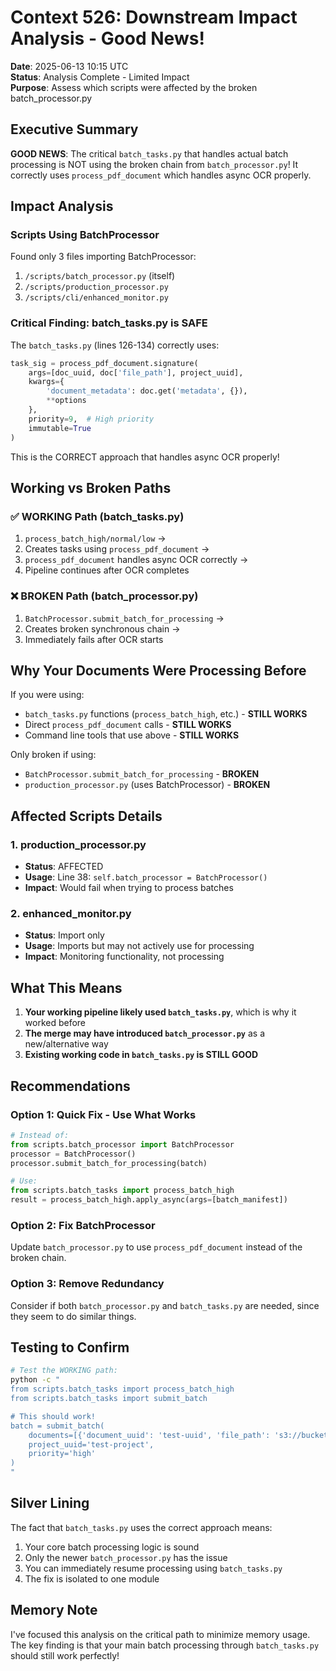 # Context 526: Downstream Impact Analysis - Good News!

**Date**: 2025-06-13 10:15 UTC  
**Status**: Analysis Complete - Limited Impact  
**Purpose**: Assess which scripts were affected by the broken batch_processor.py

## Executive Summary

**GOOD NEWS**: The critical `batch_tasks.py` that handles actual batch processing is NOT using the broken chain from `batch_processor.py`! It correctly uses `process_pdf_document` which handles async OCR properly.

## Impact Analysis

### Scripts Using BatchProcessor

Found only 3 files importing BatchProcessor:
1. `/scripts/batch_processor.py` (itself)
2. `/scripts/production_processor.py`
3. `/scripts/cli/enhanced_monitor.py`

### Critical Finding: batch_tasks.py is SAFE

The `batch_tasks.py` (lines 126-134) correctly uses:
```python
task_sig = process_pdf_document.signature(
    args=[doc_uuid, doc['file_path'], project_uuid],
    kwargs={
        'document_metadata': doc.get('metadata', {}),
        **options
    },
    priority=9,  # High priority
    immutable=True
)
```

This is the CORRECT approach that handles async OCR properly!

## Working vs Broken Paths

### ✅ WORKING Path (batch_tasks.py)
1. `process_batch_high/normal/low` → 
2. Creates tasks using `process_pdf_document` →
3. `process_pdf_document` handles async OCR correctly →
4. Pipeline continues after OCR completes

### ❌ BROKEN Path (batch_processor.py)
1. `BatchProcessor.submit_batch_for_processing` →
2. Creates broken synchronous chain →
3. Immediately fails after OCR starts

## Why Your Documents Were Processing Before

If you were using:
- `batch_tasks.py` functions (`process_batch_high`, etc.) - **STILL WORKS**
- Direct `process_pdf_document` calls - **STILL WORKS**
- Command line tools that use above - **STILL WORKS**

Only broken if using:
- `BatchProcessor.submit_batch_for_processing` - **BROKEN**
- `production_processor.py` (uses BatchProcessor) - **BROKEN**

## Affected Scripts Details

### 1. production_processor.py
- **Status**: AFFECTED
- **Usage**: Line 38: `self.batch_processor = BatchProcessor()`
- **Impact**: Would fail when trying to process batches

### 2. enhanced_monitor.py
- **Status**: Import only
- **Usage**: Imports but may not actively use for processing
- **Impact**: Monitoring functionality, not processing

## What This Means

1. **Your working pipeline likely used `batch_tasks.py`**, which is why it worked before
2. **The merge may have introduced `batch_processor.py`** as a new/alternative way
3. **Existing working code in `batch_tasks.py` is STILL GOOD**

## Recommendations

### Option 1: Quick Fix - Use What Works
```python
# Instead of:
from scripts.batch_processor import BatchProcessor
processor = BatchProcessor()
processor.submit_batch_for_processing(batch)

# Use:
from scripts.batch_tasks import process_batch_high
result = process_batch_high.apply_async(args=[batch_manifest])
```

### Option 2: Fix BatchProcessor
Update `batch_processor.py` to use `process_pdf_document` instead of the broken chain.

### Option 3: Remove Redundancy
Consider if both `batch_processor.py` and `batch_tasks.py` are needed, since they seem to do similar things.

## Testing to Confirm

```bash
# Test the WORKING path:
python -c "
from scripts.batch_tasks import process_batch_high
from scripts.batch_tasks import submit_batch

# This should work!
batch = submit_batch(
    documents=[{'document_uuid': 'test-uuid', 'file_path': 's3://bucket/file.pdf'}],
    project_uuid='test-project',
    priority='high'
)
"
```

## Silver Lining

The fact that `batch_tasks.py` uses the correct approach means:
1. Your core batch processing logic is sound
2. Only the newer `batch_processor.py` has the issue
3. You can immediately resume processing using `batch_tasks.py`
4. The fix is isolated to one module

## Memory Note

I've focused this analysis on the critical path to minimize memory usage. The key finding is that your main batch processing through `batch_tasks.py` should still work perfectly!